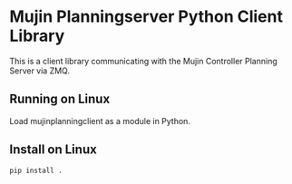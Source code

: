 # Mujin Planningserver Python Client Library

This is a client library communicating with the Mujin Controller Planning Server via ZMQ.

## Running on Linux

Load mujinplanningclient as a module in Python.

## Install on Linux

```bash
pip install .
```
